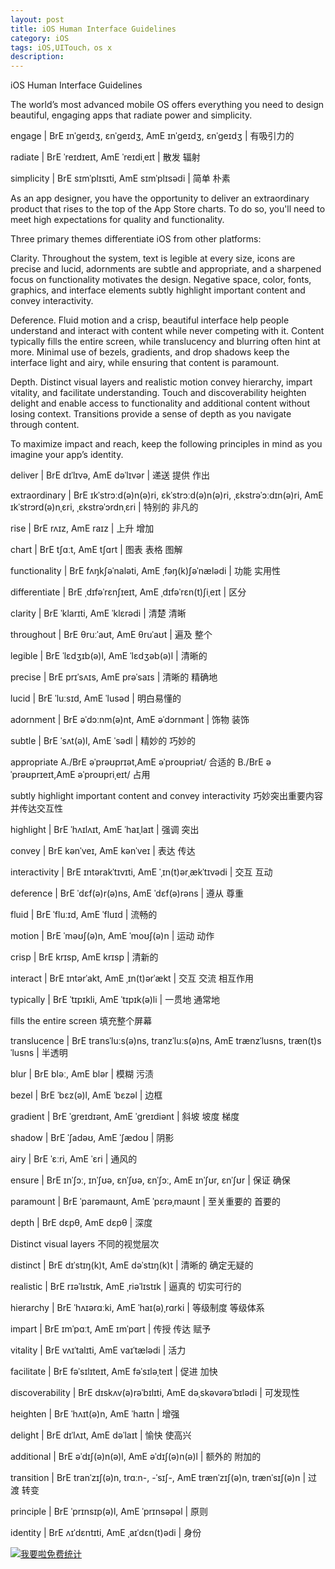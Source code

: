 ```yaml
---
layout: post
title: iOS Human Interface Guidelines
category: iOS
tags: iOS,UITouch，os x
description:
---
```


iOS Human Interface Guidelines

The world’s most advanced mobile OS offers everything you need to design beautiful, engaging apps that radiate power and simplicity.

engage | BrE ɪnˈɡeɪdʒ, ɛnˈɡeɪdʒ, AmE ɪnˈɡeɪdʒ, ɛnˈɡeɪdʒ |      有吸引力的

radiate | BrE ˈreɪdɪeɪt, AmE ˈreɪdiˌeɪt |    散发   辐射

simplicity | BrE sɪmˈplɪsɪti, AmE sɪmˈplɪsədi |  简单 朴素


As an app designer, you have the opportunity to deliver an extraordinary product that rises to the top of the App Store charts. To do so, you'll need to meet high expectations for quality and functionality.

Three primary themes differentiate iOS from other platforms:

Clarity. Throughout the system, text is legible at every size, icons are precise and lucid, adornments are subtle and appropriate, and a sharpened focus on functionality motivates the design. Negative space, color, fonts, graphics, and interface elements subtly highlight important content and convey interactivity.

Deference. Fluid motion and a crisp, beautiful interface help people understand and interact with content while never competing with it. Content typically fills the entire screen, while translucency and blurring often hint at more. Minimal use of bezels, gradients, and drop shadows keep the interface light and airy, while ensuring that content is paramount.

Depth. Distinct visual layers and realistic motion convey hierarchy, impart vitality, and facilitate understanding. Touch and discoverability heighten delight and enable access to functionality and additional content without losing context. Transitions provide a sense of depth as you navigate through content.

To maximize impact and reach, keep the following principles in mind as you imagine your app’s identity.


deliver | BrE dɪˈlɪvə, AmE dəˈlɪvər |       递送  提供  作出


extraordinary | BrE ɪkˈstrɔːd(ə)n(ə)ri, ɛkˈstrɔːd(ə)n(ə)ri, ˌɛkstrəˈɔːdɪn(ə)ri, AmE ɪkˈstrɔrd(ə)nˌɛri, ˌɛkstrəˈɔrdnˌɛri |    特别的 非凡的

rise | BrE rʌɪz, AmE raɪz |   上升 增加 

chart | BrE tʃɑːt, AmE tʃɑrt |    图表  表格  图解  

functionality | BrE fʌŋkʃəˈnaləti, AmE ˌfəŋ(k)ʃəˈnælədi |   功能 实用性

differentiate | BrE ˌdɪfəˈrɛnʃɪeɪt, AmE ˌdɪfəˈrɛn(t)ʃiˌeɪt |   区分

clarity | BrE ˈklarɪti, AmE ˈklɛrədi |   清楚 清晰  

throughout | BrE θruːˈaʊt, AmE θruˈaʊt |   遍及   整个

legible | BrE ˈlɛdʒɪb(ə)l, AmE ˈlɛdʒəb(ə)l |   清晰的

precise | BrE prɪˈsʌɪs, AmE prəˈsaɪs |   清晰的  精确地

lucid | BrE ˈluːsɪd, AmE ˈlusəd |    明白易懂的

adornment | BrE əˈdɔːnm(ə)nt, AmE əˈdɔrnmənt |   饰物 装饰

subtle | BrE ˈsʌt(ə)l, AmE ˈsədl |   精妙的  巧妙的

appropriate   A./BrE əˈprəʊprɪət,AmE əˈproʊpriət/    合适的   B./BrE əˈprəʊprɪeɪt,AmE əˈproʊpriˌeɪt/   占用

subtly highlight important content and convey interactivity   巧妙突出重要内容并传达交互性

highlight | BrE ˈhʌɪlʌɪt, AmE ˈhaɪˌlaɪt |   强调  突出

convey | BrE kənˈveɪ, AmE kənˈveɪ |    表达  传达

interactivity | BrE ɪntərakˈtɪvɪti, AmE ˈˌɪn(t)ərˌækˈtɪvədi |   交互  互动

deference | BrE ˈdɛf(ə)r(ə)ns, AmE ˈdɛf(ə)rəns |    遵从 尊重

fluid | BrE ˈfluːɪd, AmE ˈfluɪd |   流畅的 

motion | BrE ˈməʊʃ(ə)n, AmE ˈmoʊʃ(ə)n |   运动 动作

crisp | BrE krɪsp, AmE krɪsp |   清新的

interact | BrE ɪntərˈakt, AmE ˌɪn(t)ərˈækt |  交互 交流 相互作用

typically | BrE ˈtɪpɪkli, AmE ˈtɪpɪk(ə)li |  一贯地  通常地

fills the entire screen   填充整个屏幕

translucence | BrE transˈluːs(ə)ns, tranzˈluːs(ə)ns, AmE trænzˈlusns, træn(t)sˈlusns |   半透明

blur | BrE bləː, AmE blər |  模糊 污渍

bezel | BrE ˈbɛz(ə)l, AmE ˈbɛzəl |   边框

gradient | BrE ˈɡreɪdɪənt, AmE ˈɡreɪdiənt |  斜坡 坡度 梯度

shadow | BrE ˈʃadəʊ, AmE ˈʃædoʊ |  阴影

airy | BrE ˈɛːri, AmE ˈɛri |   通风的

ensure | BrE ɪnˈʃɔː, ɪnˈʃʊə, ɛnˈʃʊə, ɛnˈʃɔː, AmE ɪnˈʃʊr, ɛnˈʃʊr |  保证 确保

paramount | BrE ˈparəmaʊnt, AmE ˈpɛrəˌmaʊnt |   至关重要的 首要的

depth | BrE dɛpθ, AmE dɛpθ |    深度

Distinct visual layers   不同的视觉层次

distinct | BrE dɪˈstɪŋ(k)t, AmE dəˈstɪŋ(k)t |  清晰的 确定无疑的

realistic | BrE rɪəˈlɪstɪk, AmE ˌriəˈlɪstɪk | 逼真的 切实可行的

hierarchy | BrE ˈhʌɪərɑːki, AmE ˈhaɪ(ə)ˌrɑrki |   等级制度 等级体系

impart | BrE ɪmˈpɑːt, AmE ɪmˈpɑrt |   传授 传达 赋予

vitality | BrE vʌɪˈtalɪti, AmE vaɪˈtælədi |   活力

facilitate | BrE fəˈsɪlɪteɪt, AmE fəˈsɪləˌteɪt |  促进 加快 

discoverability | BrE dɪskʌv(ə)rəˈbɪlɪti, AmE dəˌskəvərəˈbɪlədi |  可发现性

heighten | BrE ˈhʌɪt(ə)n, AmE ˈhaɪtn |  增强

delight | BrE dɪˈlʌɪt, AmE dəˈlaɪt |  愉快 使高兴

additional | BrE əˈdɪʃ(ə)n(ə)l, AmE əˈdɪʃ(ə)n(ə)l |  额外的 附加的

transition | BrE tranˈzɪʃ(ə)n, trɑːn-, -ˈsɪʃ-, AmE trænˈzɪʃ(ə)n, trænˈsɪʃ(ə)n |   过渡  转变

principle | BrE ˈprɪnsɪp(ə)l, AmE ˈprɪnsəpəl |  原则

identity | BrE ʌɪˈdɛntɪti, AmE ˌaɪˈdɛn(t)ədi |  身份



<script language="javascript" type="text/javascript" src="//js.users.51.la/19176892.js"></script>
<noscript><a href="//www.51.la/?19176892" target="_blank"><img alt="&#x6211;&#x8981;&#x5566;&#x514D;&#x8D39;&#x7EDF;&#x8BA1;" src="//img.users.51.la/19176892.asp" style="border:none" /></a></noscript>


